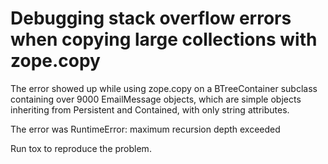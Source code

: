 # Debugging stack overflow errors when copying large collections with zope.copy

The error showed up while using zope.copy on a BTreeContainer subclass
containing over 9000 EmailMessage objects, which are simple objects inheriting
from Persistent and Contained, with only string attributes.

The error was RuntimeError: maximum recursion depth exceeded

Run tox to reproduce the problem.
